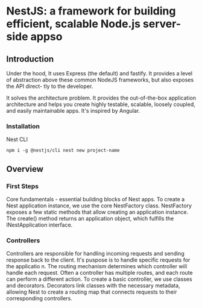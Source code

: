 # NestJS: a framework for building efficient, scalable Node.js server-side appso
## Introduction
Under the hood, It uses Express (the default) and fastify. It provides a level of
abstraction above these common NodeJS frameworks, but also exposes the API direct-
tly to the developer.

It solves the architecture problem. It provides the out-of-the-box application 
architecture and helps you create highly testable, scalable, loosely coupled, and
easily maintainable apps. It's inspired by Angular.

### Installation
Nest CLI

`
	npm i -g @nestjs/cli
	nest new project-name
`


## Overview
### First Steps
Core fundamentals - essential building blocks of Nest apps.
To create a Nest application instance, we use the core NestFactory class. 
NestFactory exposes a few static methods that allow creating an application 
instance. The create() method returns an application object, which fulfills the 
INestApplication interface. 

### Controllers
Controllers are responsible for handling incoming requests and sending response
back to the client. It's puspose is to handle specific requests for the applicatio
n. The routing mechanism determines which controller will handle each request. 
Often a controller has multiple routes, and each route can perform a different
action.
To create a basic controller, we use classes and decorators. Decorators link 
classes with the necessary metadata, allowing Nest to create a routing map that 
connects requests to their corresponding controllers.

